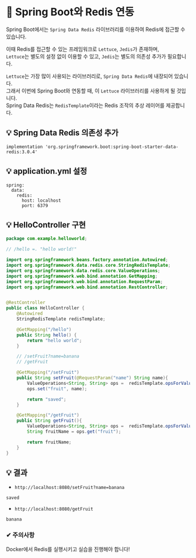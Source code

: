 # 📌 Spring Boot와 Redis 연동
Spring Boot에서는 `Spring Data Redis` 라이브러리를 이용하여 Redis에 접근할 수 있습니다.  

이때 Redis를 접근할 수 있는 프레임워크로 `Lettuce`, `Jedis`가 존재하며,  
`Lettuce`는 별도의 설정 없이 이용할 수 있고, `Jedis`는 별도의 의존성 추가가 필요합니다.

`Lettuce`는 가장 많이 사용되는 라이브러리로, `Spring Data Redis`에 내장되어 있습니다.  
그래서 이번에 Spring Boot와 연동할 때, 이 `Lettuce` 라이브러리를 사용하게 될 것입니다.  
Spring Data Redis는 `RedisTemplate`이라는 Redis 조작의 추상 레이어를 제공합니다.  

## 💡 Spring Data Redis 의존성 추가
```
implementation 'org.springframework.boot:spring-boot-starter-data-redis:3.0.4'
```

## 💡 application.yml 설정
```
spring:
  data:
    redis:
      host: localhost
      port: 6379
```

## 💡 HelloController 구현
```java
package com.example.helloworld;

// /hello =. "hello world!"

import org.springframework.beans.factory.annotation.Autowired;
import org.springframework.data.redis.core.StringRedisTemplate;
import org.springframework.data.redis.core.ValueOperations;
import org.springframework.web.bind.annotation.GetMapping;
import org.springframework.web.bind.annotation.RequestParam;
import org.springframework.web.bind.annotation.RestController;


@RestController
public class HelloController {
    @Autowired
    StringRedisTemplate redisTemplate;

    @GetMapping("/hello")
    public String hello() {
        return "hello world";
    }

    // /setFruit?name=banana
    // /getFruit

    @GetMapping("/setFruit")
    public String setFruit(@RequestParam("name") String name){
        ValueOperations<String, String> ops =  redisTemplate.opsForValue();
        ops.set("fruit", name);

        return "saved";
    }

    @GetMapping("/getFruit")
    public String getFruit(){
        ValueOperations<String, String> ops =  redisTemplate.opsForValue();
        String fruitName = ops.get("fruit");

        return fruitName;
    }
}
```

## 💡 결과
* `http://localhost:8080/setFruit?name=banana`
```
saved
```

* `http://localhost:8080/getFruit`
```
banana
```

### ✔ 주의사항
Docker에서 Redis를 실행시키고 실습을 진행해야 합니다!

